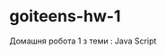 # goiteens-hw-1
Домашня робота 1 з теми : Java Script
<!-- 2. Створити рядок довільного змісту. Знайти довжину цього рядка. 
Змінити його зміст і знайти індекс останньої і першої літери! -->

<!-- 3. Написати скрипт який виведе рядок в форматі
"Студент a b записався в школу d на курси i в групу h"
підставивши замість a b d i h значення змінних. -->

<!-- 4. Зміни ім"я товара на "Repair droid" і збільшіть його ціну
на 1500 кредитів. Переопреділіть значення змінних pricePerItem і productName
після їх об"явлення.
let productName = "Droid";
let pricePerItem = 2000; -->

<!-- 5. Об"явіть змінні використавуючи ключові слова const та let та присвойте
їм відповідні значення.
topSpeed - число 160.
distance - число 617.54.
login - рядок "mango935".
isOnline - буль true.
isAdmin - буль false. -->

<!-- 6. Доповни код, надавши змінній totalPrice вираз для підрахунку загальної суми 
замовлення. Змінна pricePerItem зберігає ціну однієї одиниці товару, 
а orderedQuantity - кількість одиниць товару в замовлення.
const pricePerItem = 3500;
const orderedQuantity = 4; -->

<!-- 12. Створіть змінну яка буде генерувати псевдовипадкове число від 0 до 1 та зміни діапазон від 50 до 100. -->

<!-- // 11. Напиши скрип який буде збільшувати заробітню платню робітника на 10%. Початкова сума зп - 25000.589612 грн. Результат округли до сотої та виведи в консоль. -->

<!-- 9. Ціна 1кг м"яса 200грн. Напиши скрипт який просить користувача ввести кількість м"яса в замовлені в кг. 
Порахуй загальну вартість замовлення та виведи результат користувачу. -->